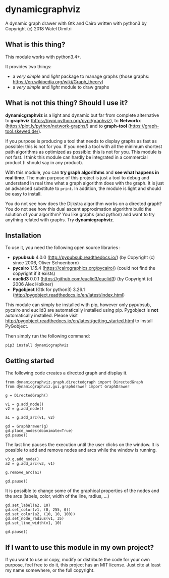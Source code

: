 # dynamicgraphviz
A dynamic graph drawer with Gtk and Cairo written with python3
by Copyright (c) 2018 Watel Dimitri

## What is this thing?

This module works with python3.4+. 

It provides two things:
- a *very simple* and *light* package to manage graphs (those graphs: https://en.wikipedia.org/wiki/Graph_theory)
- a *very simple* and *light* module to draw graphs

## What is not this thing? Should I use it?

**dynamicgraphviz** is a light and dynamic but far from complete alternative to **graphviz** (https://pypi.python.org/pypi/graphviz), to **Networkx** (https://plot.ly/python/network-graphs/) and to **graph-tool** (https://graph-tool.skewed.de/).

If you purpose is producing a tool that needs to display graphs as fast as possible: this is not for you. If you need a tool with all the minimum shortest path algorithms as optimized as possible: this is not for you. This module is not fast. I think this module can hardly be integrated in a commercial product (I should say in any product).

With this module, you can **try graph algorithms** and **see what happens in real time**. The main purpose of this project is just a tool to debug and understand in real time what a graph algorithm does with the graph. It is just an advanced substitute to `print`. In addition, the module is light and should be easy to install.

You do not see how does the Dijkstra algorithm works on a directed graph? You do not see how this dual ascent approximation algorithm build the solution of your algorithm? You like graphs (and python) and want to try anything related with graphs. Try **dynamicgraphviz**.

## Installation

To use it, you need the following open source libraries :
- **pypubsub** 4.0.0 (http://pypubsub.readthedocs.io/) (by Copyright (c) since 2006, Oliver Schoenborn)
- **pycairo** 1.15.4 (https://cairographics.org/pycairo/) (could not find the copyright if it exists)
- **euclid3** 0.0.1 (https://github.com/euclid3/euclid3) (by Copyright (c) 2006 Alex Holkner)
- **Pygobject** (Gtk for python3) 3.26.1 (http://pygobject.readthedocs.io/en/latest/index.html)

This module can simply be installed with pip, however only pypubsub, pycairo and euclid3 are automatically installed using pip. Pygobject is **not** automatically installed. Please visit http://pygobject.readthedocs.io/en/latest/getting_started.html to install PyGobject. 

Then simply run the following command:

    pip3 install dynamicgraphviz

## Getting started

The following code creates a directed graph and display it.

    from dynamicgraphviz.graph.directedgraph import DirectedGraph
    from dynamicgraphviz.gui.graphdrawer import GraphDrawer
    
    g = DirectedGraph()

    v1 = g.add_node()
    v2 = g.add_node()

    a1 = g.add_arc(v1, v2)

    gd = GraphDrawer(g)
    gd.place_nodes(doanimate=True)
    gd.pause()
    
The last line pauses the execution until the user clicks on the window.
It is possible to add and remove nodes and arcs while the window is running.

    v3.g.add_node()
    a2 = g.add_arc(v3, v1)
    
    g.remove_arc(a1)
    
    gd.pause()
    
It is possible to change some of the graphical properties of the nodes and the arcs (labels, color, width of the line, radius, ...)

    gd.set_label(a2, 10)
    gd.set_color(v1, (0, 255, 0))
    gd.set_color(a2, (10, 10, 100))
    gd.set_node_radius(v1, 35)
    gd.set_line_width(v1, 10)
    
    gd.pause()

## If I want to use this module in my own project?

If you want to use or copy, modify or distribute the code for your own purpose, feel free to do it, this project has an MIT license. Just cite at least my name somewhere, or the full copyright.
